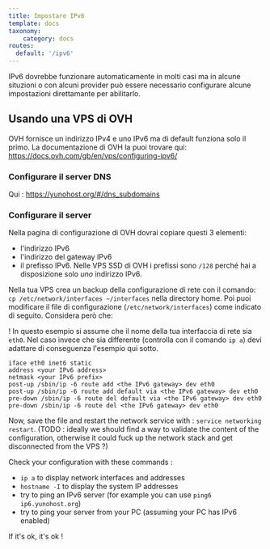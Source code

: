 ```yaml
---
title: Impostare IPv6
template: docs
taxonomy:
    category: docs
routes:
  default: '/ipv6'
---
```


IPv6 dovrebbe funzionare automaticamente in molti casi ma in alcune situzioni o con alcuni provider può essere necessario configurare alcune impostazioni direttamante per abilitarlo.

## Usando una VPS di OVH

OVH fornisce un indirizzo IPv4 e uno IPv6 ma di default funziona solo il primo.
La documentazione di OVH la puoi trovare qui: <https://docs.ovh.com/gb/en/vps/configuring-ipv6/>

### Configurare il server DNS

Qui : <https://yunohost.org/#/dns_subdomains>

### Configurare il server

Nella pagina di configurazione di OVH dovrai copiare questi 3 elementi:

- l'indirizzo IPv6
- l'indirizzo del gateway IPv6
- il prefisso IPv6. Nelle VPS SSD di OVH i prefissi sono `/128` perché hai a disposizione solo *uno* indirizzo IPv6.

Nella tua VPS crea un backup  della configurazione di rete con il comando: `cp /etc/network/interfaces ~/interfaces` nella directory home.
Poi puoi modificare il file di configurazione (`/etc/network/interfaces`) come indicato di seguito. Considera però che:

! In questo esempio si assume che il nome della tua interfaccia di rete sia `eth0`. Nel caso invece che sia differente (controlla con il comando `ip a`) devi adattare di conseguenza l'esempio qui sotto.

```text
iface eth0 inet6 static
address <your IPv6 address>
netmask <your IPv6 prefix>
post-up /sbin/ip -6 route add <the IPv6 gateway> dev eth0
post-up /sbin/ip -6 route add default via <the IPv6 gateway> dev eth0
pre-down /sbin/ip -6 route del default via <the IPv6 gateway> dev eth0
pre-down /sbin/ip -6 route del <the IPv6 gateway> dev eth0
```

Now, save the file and restart the network service with : `service networking restart`. (TODO : ideally we should find a way to validate the content of the configuration, otherwise it could fuck up the network stack and get disconnected from the VPS ?)

Check your configuration with these commands :

- `ip a` to display network interfaces and addresses
- `hostname -I` to display the system IP addresses
- try to ping an IPv6 server (for example you can use `ping6 ip6.yunohost.org`)
- try to ping your server from your PC (assuming your PC has IPv6 enabled)

If it's ok, it's ok !
